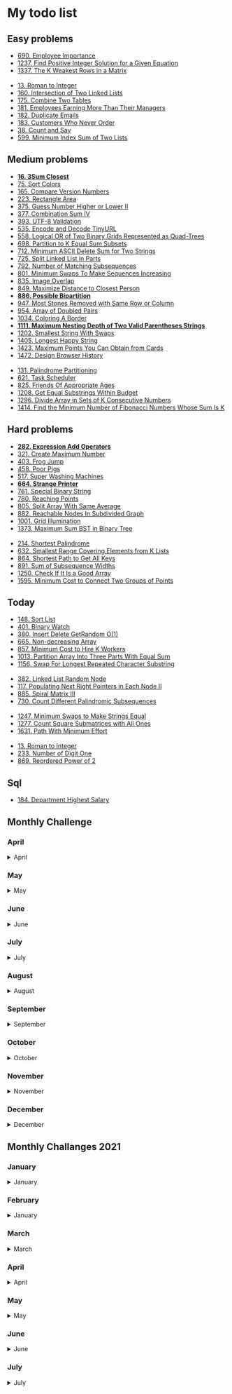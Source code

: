 # My todo list

## Easy problems

* [690. Employee Importance](https://leetcode.com/problems/employee-importance)
* [1237. Find Positive Integer Solution for a Given Equation](https://leetcode.com/problems/find-positive-integer-solution-for-a-given-equation)
* [1337. The K Weakest Rows in a Matrix](https://leetcode.com/problems/the-k-weakest-rows-in-a-matrix)  
&nbsp;    
* [13. Roman to Integer](https://leetcode.com/problems/roman-to-integer)
* [160. Intersection of Two Linked Lists](https://leetcode.com/problems/intersection-of-two-linked-lists)
* [175. Combine Two Tables](https://leetcode.com/problems/combine-two-tables)
* [181. Employees Earning More Than Their Managers](https://leetcode.com/problems/employees-earning-more-than-their-managers)
* [182. Duplicate Emails](https://leetcode.com/problems/duplicate-emails)
* [183. Customers Who Never Order](https://leetcode.com/problems/customers-who-never-order)
* [38. Count and Say](https://leetcode.com/problems/count-and-say)
* [599. Minimum Index Sum of Two Lists](https://leetcode.com/problems/minimum-index-sum-of-two-lists)

## Medium problems

* [**16. 3Sum Closest**](https://leetcode.com/problems/3sum-closest)
* [75. Sort Colors](https://leetcode.com/problems/sort-colors)
* [165. Compare Version Numbers](https://leetcode.com/problems/compare-version-numbers)
* [223. Rectangle Area](https://leetcode.com/problems/rectangle-area)
* [375. Guess Number Higher or Lower II](https://leetcode.com/problems/guess-number-higher-or-lower-ii)
* [377. Combination Sum IV](https://leetcode.com/problems/combination-sum-iv)
* [393. UTF-8 Validation](https://leetcode.com/problems/utf-8-validation)
* [535. Encode and Decode TinyURL](https://leetcode.com/problems/encode-and-decode-tinyurl)
* [558. Logical OR of Two Binary Grids Represented as Quad-Trees](https://leetcode.com/problems/logical-or-of-two-binary-grids-represented-as-quad-trees)
* [698. Partition to K Equal Sum Subsets](https://leetcode.com/problems/partition-to-k-equal-sum-subsets)
* [712. Minimum ASCII Delete Sum for Two Strings](https://leetcode.com/problems/minimum-ascii-delete-sum-for-two-strings)
* [725. Split Linked List in Parts](https://leetcode.com/problems/split-linked-list-in-parts)
* [792. Number of Matching Subsequences](https://leetcode.com/problems/number-of-matching-subsequences)
* [801. Minimum Swaps To Make Sequences Increasing](https://leetcode.com/problems/minimum-swaps-to-make-sequences-increasing)
* [835. Image Overlap](https://leetcode.com/problems/image-overlap)
* [849. Maximize Distance to Closest Person](https://leetcode.com/problems/maximize-distance-to-closest-person)
* [**886. Possible Bipartition**](https://leetcode.com/problems/possible-bipartition)
* [947. Most Stones Removed with Same Row or Column](https://leetcode.com/problems/most-stones-removed-with-same-row-or-column)
* [954. Array of Doubled Pairs](https://leetcode.com/problems/array-of-doubled-pairs)
* [1034. Coloring A Border](https://leetcode.com/problems/coloring-a-border)
* [**1111. Maximum Nesting Depth of Two Valid Parentheses Strings**](https://leetcode.com/problems/maximum-nesting-depth-of-two-valid-parentheses-strings)
* [1202. Smallest String With Swaps](https://leetcode.com/problems/smallest-string-with-swaps)
* [1405. Longest Happy String](https://leetcode.com/problems/longest-happy-string)
* [1423. Maximum Points You Can Obtain from Cards](https://leetcode.com/problems/maximum-points-you-can-obtain-from-cards)
* [1472. Design Browser History](https://leetcode.com/problems/design-browser-history)  
&nbsp;    
* [131. Palindrome Partitioning](https://leetcode.com/problems/palindrome-partitioning)
* [621. Task Scheduler](https://leetcode.com/problems/task-scheduler)
* [825. Friends Of Appropriate Ages](https://leetcode.com/problems/friends-of-appropriate-ages)
* [1208. Get Equal Substrings Within Budget](https://leetcode.com/problems/get-equal-substrings-within-budget)
* [1296. Divide Array in Sets of K Consecutive Numbers](https://leetcode.com/problems/divide-array-in-sets-of-k-consecutive-numbers)
* [1414. Find the Minimum Number of Fibonacci Numbers Whose Sum Is K](https://leetcode.com/problems/find-the-minimum-number-of-fibonacci-numbers-whose-sum-is-k)


## Hard problems

* [**282. Expression Add Operators**](https://leetcode.com/problems/expression-add-operators)
* [321. Create Maximum Number](https://leetcode.com/problems/create-maximum-number)
* [403. Frog Jump](https://leetcode.com/problems/frog-jump)
* [458. Poor Pigs](https://leetcode.com/problems/poor-pigs)
* [517. Super Washing Machines](https://leetcode.com/problems/super-washing-machines)
* [**664. Strange Printer**](https://leetcode.com/problems/strange-printer)
* [761. Special Binary String](https://leetcode.com/problems/special-binary-string)
* [780. Reaching Points](https://leetcode.com/problems/reaching-points)
* [805. Split Array With Same Average](https://leetcode.com/problems/split-array-with-same-average)
* [882. Reachable Nodes In Subdivided Graph](https://leetcode.com/problems/reachable-nodes-in-subdivided-graph)
* [1001. Grid Illumination](https://leetcode.com/problems/grid-illumination)
* [1373. Maximum Sum BST in Binary Tree](https://leetcode.com/problems/maximum-sum-bst-in-binary-tree)  
&nbsp;    
* [214. Shortest Palindrome](https://leetcode.com/problems/shortest-palindrome)
* [632. Smallest Range Covering Elements from K Lists](https://leetcode.com/problems/smallest-range-covering-elements-from-k-lists)
* [864. Shortest Path to Get All Keys](https://leetcode.com/problems/shortest-path-to-get-all-keys)
* [891. Sum of Subsequence Widths](https://leetcode.com/problems/sum-of-subsequence-widths)
* [1250. Check If It Is a Good Array](https://leetcode.com/problems/check-if-it-is-a-good-array)
* [1595. Minimum Cost to Connect Two Groups of Points](https://leetcode.com/problems/minimum-cost-to-connect-two-groups-of-points)



## Today

* [148. Sort List](https://leetcode.com/problems/sort-list)
* [401. Binary Watch](https://leetcode.com/problems/binary-watch)
* [380. Insert Delete GetRandom O(1)](https://leetcode.com/problems/insert-delete-getrandom-o1)
* [665. Non-decreasing Array](https://leetcode.com/problems/non-decreasing-array)
* [857. Minimum Cost to Hire K Workers](https://leetcode.com/problems/minimum-cost-to-hire-k-workers)
* [1013. Partition Array Into Three Parts With Equal Sum](https://leetcode.com/problems/partition-array-into-three-parts-with-equal-sum)
* [1156. Swap For Longest Repeated Character Substring](https://leetcode.com/problems/swap-for-longest-repeated-character-substring)  
&nbsp;    
* [382. Linked List Random Node](https://leetcode.com/problems/linked-list-random-node)
* [117. Populating Next Right Pointers in Each Node II](https://leetcode.com/problems/populating-next-right-pointers-in-each-node-ii)
* [885. Spiral Matrix III](https://leetcode.com/problems/spiral-matrix-iii)
* [730. Count Different Palindromic Subsequences](https://leetcode.com/problems/count-different-palindromic-subsequences)  
&nbsp;    
* [1247. Minimum Swaps to Make Strings Equal](https://leetcode.com/problems/minimum-swaps-to-make-strings-equal)
* [1277. Count Square Submatrices with All Ones](https://leetcode.com/problems/count-square-submatrices-with-all-ones)
* [1631. Path With Minimum Effort](https://leetcode.com/problems/path-with-minimum-effort)  
&nbsp;    
* [13. Roman to Integer](https://leetcode.com/problems/roman-to-integer)
* [233. Number of Digit One](https://leetcode.com/problems/number-of-digit-one)
* [869. Reordered Power of 2](https://leetcode.com/problems/reordered-power-of-2)

## Sql

* [184. Department Highest Salary](https://leetcode.com/problems/department-highest-salary)

## Monthly Challenge

### April

<details close><summary>April</summary>

* [ ] - [Single Number](https://leetcode.com/problems/single-number)
* [ ] - [Happy Number](https://leetcode.com/problems/happy-number)
* [ ] - [Maximum Subarray](https://leetcode.com/problems/maximum-subarray)
* [ ] - [Move Zeroes](https://leetcode.com/problems/move-zeroes)
* [ ] - [Best Time to Buy and Sell Stock II](https://leetcode.com/problems/best-time-to-buy-and-sell-stock-ii)
* [ ] - [Group Anagrams](https://leetcode.com/problems/group-anagrams)  
&nbsp;  
* [ ] - [Middle of the Linked List](https://leetcode.com/problems/middle-of-the-linked-list)
* [ ] - [Backspace String Compare](https://leetcode.com/problems/backspace-string-compare)
* [ ] - [Min Stack](https://leetcode.com/problems/min-stack)
* [ ] - [Diameter of Binary Tree](https://leetcode.com/problems/diameter-of-binary-tree)
* [ ] - [Last Stone Weight](https://leetcode.com/problems/last-stone-weight)
* [ ] - [Contiguous Array](https://leetcode.com/problems/contiguous-array)  
&nbsp;  
* [ ] - [Product of Array Except Self](https://leetcode.com/problems/product-of-array-except-self)
* [ ] - [Valid Parenthesis String](https://leetcode.com/problems/valid-parenthesis-string)
* [ ] - [Number of Islands](https://leetcode.com/problems/number-of-islands)
* [ ] - [Minimum Path Sum](https://leetcode.com/problems/minimum-path-sum)
* [ ] - [Search in Rotated Sorted Array](https://leetcode.com/problems/search-in-rotated-sorted-array)
* [ ] - [Construct Binary Search Tree from Preorder Traversal](https://leetcode.com/problems/construct-binary-search-tree-from-preorder-traversal)  
&nbsp;  
* [ ] - [Subarray Sum Equals K](https://leetcode.com/problems/subarray-sum-equals-k)
* [ ] - [Bitwise AND of Numbers Range](https://leetcode.com/problems/bitwise-and-of-numbers-range)
* [ ] - [LRU Cache](https://leetcode.com/problems/lru-cache)
* [ ] - [Jump Game](https://leetcode.com/problems/jump-game)
* [ ] - [Longest Common Subsequence](https://leetcode.com/problems/longest-common-subsequence)
* [ ] - [Maximal Square](https://leetcode.com/problems/maximal-square)  
&nbsp;  
* [ ] - [Binary Tree Maximum Path Sum](https://leetcode.com/problems/binary-tree-maximum-path-sum)

</details>

### May

<details close><summary>May</summary>

* [ ] - [First Bad Version](https://leetcode.com/problems/first-bad-version)
* [ ] - [Jewels and Stones](https://leetcode.com/problems/jewels-and-stones)
* [ ] - [Ransom Note](https://leetcode.com/problems/ransom-note)
* [ ] - [Number Complement](https://leetcode.com/problems/number-complement)
* [ ] - [First Unique Character in a String](https://leetcode.com/problems/first-unique-character-in-a-string)
* [ ] - [Majority Element](https://leetcode.com/problems/majority-element)
* [ ] - [Cousins in Binary Tree](https://leetcode.com/problems/cousins-in-binary-tree)  
&nbsp;  
* [ ] - [Check If It Is a Straight Line](https://leetcode.com/problems/check-if-it-is-a-straight-line)
* [ ] - [Valid Perfect Square](https://leetcode.com/problems/valid-perfect-square)
* [ ] - [Find the Town Judge](https://leetcode.com/problems/find-the-town-judge)
* [ ] - [Flood Fill](https://leetcode.com/problems/flood-fill)
* [ ] - [Single Element in a Sorted Array](https://leetcode.com/problems/single-element-in-a-sorted-array)
* [ ] - [Remove K Digits](https://leetcode.com/problems/remove-k-digits)
* [ ] - [Implement Trie (Prefix Tree)](https://leetcode.com/problems/implement-trie-prefix-tree)  
&nbsp;  
* [ ] - [Maximum Sum Circular Subarray](https://leetcode.com/problems/maximum-sum-circular-subarray)
* [ ] - [Odd Even Linked List](https://leetcode.com/problems/odd-even-linked-list)
* [ ] - [Find All Anagrams in a String](https://leetcode.com/problems/find-all-anagrams-in-a-string)
* [ ] - [Permutation in String](https://leetcode.com/problems/permutation-in-string)
* [ ] - [Online Stock Span](https://leetcode.com/problems/online-stock-span)
* [ ] - [Kth Smallest Element in a BST](https://leetcode.com/problems/kth-smallest-element-in-a-bst)
* [ ] - [Count Square Submatrices with All Ones](https://leetcode.com/problems/count-square-submatrices-with-all-ones)  
&nbsp;  
* [ ] - [Sort Characters By Frequency](https://leetcode.com/problems/sort-characters-by-frequency)
* [ ] - [Interval List Intersections](https://leetcode.com/problems/interval-list-intersections)
* [ ] - [Construct Binary Search Tree from Preorder Traversal](https://leetcode.com/problems/construct-binary-search-tree-from-preorder-traversal)
* [ ] - [Uncrossed Lines](https://leetcode.com/problems/uncrossed-lines)
* [ ] - [Contiguous Array](https://leetcode.com/problems/contiguous-array)
* [ ] - [Possible Bipartition](https://leetcode.com/problems/possible-bipartition)
* [ ] - [Counting Bits](https://leetcode.com/problems/counting-bits)  
&nbsp;  
* [x] - [Course Schedule](https://leetcode.com/problems/course-schedule)
* [ ] - [K Closest Points to Origin](https://leetcode.com/problems/k-closest-points-to-origin)
* [ ] - [Edit Distance](https://leetcode.com/problems/edit-distance)

</details>

### June

<details close><summary>June</summary>

* [ ] - [Invert Binary Tree](https://leetcode.com/problems/invert-binary-tree)
* [ ] - [Delete Node in a Linked List](https://leetcode.com/problems/delete-node-in-a-linked-list)
* [ ] - [Two City Scheduling](https://leetcode.com/problems/two-city-scheduling)
* [ ] - [Reverse String](https://leetcode.com/problems/reverse-string)
* [ ] - [Random Pick with Weight](https://leetcode.com/problems/random-pick-with-weight)
* [ ] - [Queue Reconstruction by Height](https://leetcode.com/problems/queue-reconstruction-by-height)
* [ ] - [Coin Change 2](https://leetcode.com/problems/coin-change-2)  
&nbsp;  
* [ ] - [Power of Two](https://leetcode.com/problems/power-of-two)
* [ ] - [Is Subsequence](https://leetcode.com/problems/is-subsequence)
* [ ] - [Search Insert Position](https://leetcode.com/problems/search-insert-position)
* [ ] - [Sort Colors](https://leetcode.com/problems/sort-colors)
* [ ] - [Insert Delete GetRandom O(1)](https://leetcode.com/problems/insert-delete-getrandom-o1)
* [ ] - [Largest Divisible Subset](https://leetcode.com/problems/largest-divisible-subset)
* [ ] - [Cheapest Flights Within K Stops](https://leetcode.com/problems/cheapest-flights-within-k-stops)  
&nbsp;  
* [ ] - [Search in a Binary Search Tree](https://leetcode.com/problems/search-in-a-binary-search-tree)
* [ ] - [Validate IP Address](https://leetcode.com/problems/validate-ip-address)
* [ ] - [Surrounded Regions](https://leetcode.com/problems/surrounded-regions)
* [ ] - [H-Index II](https://leetcode.com/problems/h-index-ii)
* [ ] - [Longest Duplicate Substring](https://leetcode.com/problems/longest-duplicate-substring)
* [ ] - [Permutation Sequence](https://leetcode.com/problems/permutation-sequence)
* [ ] - [Dungeon Game](https://leetcode.com/problems/dungeon-game)  
&nbsp;  
* [ ] - [Single Number II](https://leetcode.com/problems/single-number-ii)
* [ ] - [Count Complete Tree Nodes](https://leetcode.com/problems/count-complete-tree-nodes)
* [ ] - [Unique Binary Search Trees](https://leetcode.com/problems/unique-binary-search-trees)
* [ ] - [Find the Duplicate Number](https://leetcode.com/problems/find-the-duplicate-number)
* [ ] - [Sum Root to Leaf Numbers](https://leetcode.com/problems/sum-root-to-leaf-numbers)
* [ ] - [Perfect Squares](https://leetcode.com/problems/perfect-squares)
* [ ] - [Reconstruct Itinerary](https://leetcode.com/problems/reconstruct-itinerary)  
&nbsp;  
* [ ] - [Unique Paths](https://leetcode.com/problems/unique-paths)
* [ ] - [Word Search II](https://leetcode.com/problems/word-search-ii)

</details>

### July

<details close><summary>July</summary>

* [ ] - [Arranging Coins](https://leetcode.com/problems/arranging-coins)
* [ ] - [Binary Tree Level Order Traversal II](https://leetcode.com/problems/binary-tree-level-order-traversal-ii)
* [ ] - [Prison Cells After N Days](https://leetcode.com/problems/prison-cells-after-n-days)
* [ ] - [Ugly Number II](https://leetcode.com/problems/ugly-number-ii)
* [ ] - [Hamming Distance](https://leetcode.com/problems/hamming-distance)
* [ ] - [Plus One](https://leetcode.com/problems/plus-one)
* [ ] - [Island Perimeter](https://leetcode.com/problems/island-perimeter)  
&nbsp;  
* [ ] - [3Sum](https://leetcode.com/problems/3sum)
* [ ] - [Maximum Width of Binary Tree](https://leetcode.com/problems/maximum-width-of-binary-tree)
* [ ] - [Flatten a Multilevel Doubly Linked List](https://leetcode.com/problems/flatten-a-multilevel-doubly-linked-list)
* [ ] - [Subsets](https://leetcode.com/problems/subsets)
* [ ] - [Reverse Bits](https://leetcode.com/problems/reverse-bits)
* [ ] - [Same Tree](https://leetcode.com/problems/same-tree)
* [ ] - [Angle Between Hands of a Clock](https://leetcode.com/problems/angle-between-hands-of-a-clock)  
&nbsp;  
* [ ] - [Reverse Words in a String](https://leetcode.com/problems/reverse-words-in-a-string)
* [ ] - [Pow(x, n)](https://leetcode.com/problems/powx-n)
* [ ] - [Top K Frequent Elements](https://leetcode.com/problems/top-k-frequent-elements)
* [x] - [Course Schedule II](https://leetcode.com/problems/course-schedule-ii)
* [ ] - [Add Binary](https://leetcode.com/problems/add-binary)
* [ ] - [Remove Linked List Elements](https://leetcode.com/problems/remove-linked-list-elements)
* [ ] - [Word Search](https://leetcode.com/problems/word-search)  
&nbsp;  
* [ ] - [Binary Tree Zigzag Level Order Traversal](https://leetcode.com/problems/binary-tree-zigzag-level-order-traversal)
* [ ] - [Single Number III](https://leetcode.com/problems/single-number-iii)
* [ ] - [All Paths From Source to Target](https://leetcode.com/problems/all-paths-from-source-to-target)
* [ ] - [Find Minimum in Rotated Sorted Array II](https://leetcode.com/problems/find-minimum-in-rotated-sorted-array-ii)
* [ ] - [Add Digits](https://leetcode.com/problems/add-digits)
* [ ] - [Construct Binary Tree from Inorder and Postorder Traversal](https://leetcode.com/problems/construct-binary-tree-from-inorder-and-postorder-traversal)
* [ ] - [Task Scheduler](https://leetcode.com/problems/task-scheduler)  
&nbsp;  
* [ ] - [Best Time to Buy and Sell Stock with Cooldown](https://leetcode.com/problems/best-time-to-buy-and-sell-stock-with-cooldown)
* [ ] - [Word Break II](https://leetcode.com/problems/word-break-ii)
* [ ] - [Climbing Stairs](https://leetcode.com/problems/climbing-stairs)  

</details>

### August

<details close><summary>August</summary>

* [ ] - [Detect Capital](https://leetcode.com/problems/detect-capital)
* [ ] - [Design HashSet](https://leetcode.com/problems/design-hashset)
* [ ] - [Valid Palindrome](https://leetcode.com/problems/valid-palindrome)
* [ ] - [Power of Four](https://leetcode.com/problems/power-of-four)
* [ ] - [Design Add and Search Words Data Structure](https://leetcode.com/problems/design-add-and-search-words-data-structure)
* [ ] - [Find All Duplicates in an Array](https://leetcode.com/problems/find-all-duplicates-in-an-array)
* [ ] - [Vertical Order Traversal of a Binary Tree](https://leetcode.com/problems/vertical-order-traversal-of-a-binary-tree)  
&nbsp;  
* [ ] - [Path Sum III](https://leetcode.com/problems/path-sum-iii)
* [ ] - [Rotting Oranges](https://leetcode.com/problems/rotting-oranges)
* [ ] - [Excel Sheet Column Number](https://leetcode.com/problems/excel-sheet-column-number)
* [ ] - [H-Index](https://leetcode.com/problems/h-index)
* [ ] - [Pascal's Triangle II](https://leetcode.com/problems/pascals-triangle-ii)
* [ ] - [Iterator for Combination](https://leetcode.com/problems/iterator-for-combination)
* [ ] - [Longest Palindrome](https://leetcode.com/problems/longest-palindrome)  
&nbsp;  
* [ ] - [Non-overlapping Intervals](https://leetcode.com/problems/non-overlapping-intervals)
* [ ] - [Best Time to Buy and Sell Stock III](https://leetcode.com/problems/best-time-to-buy-and-sell-stock-iii)
* [ ] - [Distribute Candies to People](https://leetcode.com/problems/distribute-candies-to-people)
* [ ] - [Numbers With Same Consecutive Differences](https://leetcode.com/problems/numbers-with-same-consecutive-differences)
* [ ] - [Goat Latin](https://leetcode.com/problems/goat-latin)
* [ ] - [Reorder List](https://leetcode.com/problems/reorder-list)
* [ ] - [Sort Array By Parity](https://leetcode.com/problems/sort-array-by-parity)  
&nbsp;  
* [ ] - [Random Point in Non-overlapping Rectangles](https://leetcode.com/problems/random-point-in-non-overlapping-rectangles)
* [ ] - [Stream of Characters](https://leetcode.com/problems/stream-of-characters)
* [ ] - [Sum of Left Leaves](https://leetcode.com/problems/sum-of-left-leaves)
* [ ] - [Minimum Cost For Tickets](https://leetcode.com/problems/minimum-cost-for-tickets)
* [ ] - [Fizz Buzz](https://leetcode.com/problems/fizz-buzz)
* [ ] - [Find Right Interval](https://leetcode.com/problems/find-right-interval)
* [ ] - [Implement Rand10() Using Rand7()](https://leetcode.com/problems/implement-rand10-using-rand7)  
&nbsp;  
* [ ] - [Pancake Sorting](https://leetcode.com/problems/pancake-sorting)
* [ ] - [Largest Component Size by Common Factor](https://leetcode.com/problems/largest-component-size-by-common-factor)
* [ ] - [Delete Node in a BST](https://leetcode.com/problems/delete-node-in-a-bst)  

</details> 

### September 

<details close><summary>September</summary>

* [ ] - [949. Largest Time for Given Digits](https://leetcode.com/problems/largest-time-for-given-digits)
* [ ] - [220. Contains Duplicate III](https://leetcode.com/problems/contains-duplicate-iii)
* [ ] - [459. Repeated Substring Pattern](https://leetcode.com/problems/repeated-substring-pattern)
* [ ] - [763. Partition Labels](https://leetcode.com/problems/partition-labels)
* [ ] - [1305. All Elements in Two Binary Search Trees](https://leetcode.com/problems/all-elements-in-two-binary-search-trees)
* [ ] - [835. Image Overlap](https://leetcode.com/problems/image-overlap)
* [ ] - [290. Word Pattern](https://leetcode.com/problems/word-pattern)  
&nbsp;  
* [ ] - [1022. Sum of Root To Leaf Binary Numbers](https://leetcode.com/problems/sum-of-root-to-leaf-binary-numbers)
* [ ] - [165. Compare Version Numbers](https://leetcode.com/problems/compare-version-numbers)
* [ ] - [299. Bulls and Cows](https://leetcode.com/problems/bulls-and-cows)
* [ ] - [152. Maximum Product Subarray](https://leetcode.com/problems/maximum-product-subarray)
* [ ] - [216. Combination Sum III](https://leetcode.com/problems/combination-sum-iii)
* [ ] - [57. Insert Interval](https://leetcode.com/problems/insert-interval)
* [ ] - [198. House Robber](https://leetcode.com/problems/house-robber)  
&nbsp;  
* [ ] - [58. Length of Last Word](https://leetcode.com/problems/length-of-last-word)
* [ ] - [421. Maximum XOR of Two Numbers in an Array](https://leetcode.com/problems/maximum-xor-of-two-numbers-in-an-array)
* [ ] - [1041. Robot Bounded In Circle](https://leetcode.com/problems/robot-bounded-in-circle)
* [ ] - [121. Best Time to Buy and Sell Stock](https://leetcode.com/problems/best-time-to-buy-and-sell-stock)
* [ ] - [1291. Sequential Digits](https://leetcode.com/problems/sequential-digits)
* [ ] - [980. Unique Paths III](https://leetcode.com/problems/unique-paths-iii)
* [ ] - [1094. Car Pooling](https://leetcode.com/problems/car-pooling)  
&nbsp;  
* [ ] - [229. Majority Element II](https://leetcode.com/problems/majority-element-ii)
* [ ] - [134. Gas Station](https://leetcode.com/problems/gas-station)
* [ ] - [389. Find the Difference](https://leetcode.com/problems/find-the-difference)
* [ ] - [179. Largest Number](https://leetcode.com/problems/largest-number)
* [ ] - [495. Teemo Attacking](https://leetcode.com/problems/teemo-attacking)
* [ ] - [399. Evaluate Division](https://leetcode.com/problems/evaluate-division)
* [ ] - [713. Subarray Product Less Than K](https://leetcode.com/problems/subarray-product-less-than-k)  
&nbsp;  
* [ ] - [139. Word Break](https://leetcode.com/problems/word-break)
* [ ] - [41. First Missing Positive](https://leetcode.com/problems/first-missing-positive)  

</details>

### October

<details close><summary>October</summary>

* [ ] - [Number of Recent Calls](https://leetcode.com/problems/number-of-recent-calls)
* [ ] - [Combination Sum](https://leetcode.com/problems/combination-sum)
* [ ] - [K-diff Pairs in an Array](https://leetcode.com/problems/k-diff-pairs-in-an-array)
* [ ] - [Remove Covered Intervals](https://leetcode.com/problems/remove-covered-intervals)
* [ ] - [Complement of Base 10 Integer](https://leetcode.com/problems/complement-of-base-10-integer)
* [ ] - [Insert into a Binary Search Tree](https://leetcode.com/problems/insert-into-a-binary-search-tree)
* [ ] - [Rotate List](https://leetcode.com/problems/rotate-list)  
&nbsp;   
* [ ] - [Binary Search](https://leetcode.com/problems/binary-search)
* [ ] - [Serialize and Deserialize Binary Tree](https://leetcode.com/problems/serialize-and-deserialize-binary-tree)
* [ ] - [Minimum Number of Arrows to Burst Balloons](https://leetcode.com/problems/minimum-number-of-arrows-to-burst-balloons)
* [ ] - [Remove Duplicate Letters](https://leetcode.com/problems/remove-duplicate-letters)
* [ ] - [Buddy Strings](https://leetcode.com/problems/buddy-strings)
* [ ] - [Sort List](https://leetcode.com/problems/sort-list)
* [ ] - [House Robber II](https://leetcode.com/problems/house-robber-ii)  
&nbsp;    
* [ ] - [Rotate Array](https://leetcode.com/problems/rotate-array)
* [ ] - [Search a 2D Matrix](https://leetcode.com/problems/search-a-2d-matrix)
* [ ] - [Repeated DNA Sequences](https://leetcode.com/problems/repeated-dna-sequences)
* [ ] - [Best Time to Buy and Sell Stock IV](https://leetcode.com/problems/best-time-to-buy-and-sell-stock-iv)
* [ ] - [Minimum Domino Rotations For Equal Row](https://leetcode.com/problems/minimum-domino-rotations-for-equal-row)
* [ ] - [Clone Graph](https://leetcode.com/problems/clone-graph)
* [ ] - [Asteroid Collision](https://leetcode.com/problems/asteroid-collision)  
&nbsp;    
* [ ] - [Minimum Depth of Binary Tree](https://leetcode.com/problems/minimum-depth-of-binary-tree)
* [ ] - [Pattern](https://leetcode.com/problems/132-pattern)
* [ ] - [Bag of Tokens](https://leetcode.com/problems/bag-of-tokens)
* [ ] - [Stone Game IV](https://leetcode.com/problems/stone-game-iv)
* [ ] - [Champagne Tower](https://leetcode.com/problems/champagne-tower)
* [ ] - [Linked List Cycle II](https://leetcode.com/problems/linked-list-cycle-ii)
* [ ] - [Summary Ranges](https://leetcode.com/problems/summary-ranges)  
&nbsp;    
* [ ] - [Maximize Distance to Closest Person](https://leetcode.com/problems/maximize-distance-to-closest-person)
* [ ] - [Number of Longest Increasing Subsequence](https://leetcode.com/problems/number-of-longest-increasing-subsequence)
* [ ] - [Recover Binary Search Tree](https://leetcode.com/problems/recover-binary-search-tree)  

</details>

### November

<details close><summary>November</summary>

* [ ] - [Convert Binary Number in a Linked List to Integer](https://leetcode.com/problems/convert-binary-number-in-a-linked-list-to-integer)
* [ ] - [Insertion Sort List](https://leetcode.com/problems/insertion-sort-list)
* [ ] - [Consecutive Characters](https://leetcode.com/problems/consecutive-characters)
* [ ] - [Minimum Height Trees](https://leetcode.com/problems/minimum-height-trees)
* [ ] - [Minimum Cost to Move Chips to The Same Position](https://leetcode.com/problems/minimum-cost-to-move-chips-to-the-same-position)
* [ ] - [Find the Smallest Divisor Given a Threshold](https://leetcode.com/problems/find-the-smallest-divisor-given-a-threshold)
* [ ] - [Add Two Numbers II](https://leetcode.com/problems/add-two-numbers-ii)  
&nbsp;    
* [ ] - [Binary Tree Tilt](https://leetcode.com/problems/binary-tree-tilt)
* [ ] - [Maximum Difference Between Node and Ancestor](https://leetcode.com/problems/maximum-difference-between-node-and-ancestor)
* [ ] - [Flipping an Image](https://leetcode.com/problems/flipping-an-image)
* [ ] - [Valid Square](https://leetcode.com/problems/valid-square)
* [ ] - [Permutations II](https://leetcode.com/problems/permutations-ii)
* [ ] - [Populating Next Right Pointers in Each Node](https://leetcode.com/problems/populating-next-right-pointers-in-each-node)
* [ ] - [Poor Pigs](https://leetcode.com/problems/poor-pigs)  
&nbsp;    
* [ ] - [Range Sum of BST](https://leetcode.com/problems/range-sum-of-bst)
* [ ] - [Longest Mountain in Array](https://leetcode.com/problems/longest-mountain-in-array)
* [ ] - [Mirror Reflection](https://leetcode.com/problems/mirror-reflection)
* [ ] - [Merge Intervals](https://leetcode.com/problems/merge-intervals)
* [ ] - [Decode String](https://leetcode.com/problems/decode-string)
* [ ] - [Search in Rotated Sorted Array II](https://leetcode.com/problems/search-in-rotated-sorted-array-ii)
* [ ] - [Numbers At Most N Given Digit Set](https://leetcode.com/problems/numbers-at-most-n-given-digit-set)  
&nbsp;    
* [ ] - [Unique Morse Code Words](https://leetcode.com/problems/unique-morse-code-words)
* [ ] - [House Robber III](https://leetcode.com/problems/house-robber-iii)
* [ ] - [Basic Calculator II](https://leetcode.com/problems/basic-calculator-ii)
* [ ] - [Smallest Integer Divisible by K](https://leetcode.com/problems/smallest-integer-divisible-by-k)
* [ ] - [Longest Substring with At Least K Repeating Characters](https://leetcode.com/problems/longest-substring-with-at-least-k-repeating-characters)
* [ ] - [Partition Equal Subset Sum](https://leetcode.com/problems/partition-equal-subset-sum)
* [ ] - [Sliding Window Maximum](https://leetcode.com/problems/sliding-window-maximum)  
&nbsp;    
* [ ] - [Jump Game III](https://leetcode.com/problems/jump-game-iii)
* [ ] - [The Skyline Problem](https://leetcode.com/problems/the-skyline-problem)  

</details>


### December

<details close><summary>December</summary>

* [x] - [Maximum Depth of Binary Tree](https://leetcode.com/problems/maximum-depth-of-binary-tree)
* [x] - [Linked List Random Node](https://leetcode.com/problems/linked-list-random-node)
* [x] - [Increasing Order Search Tree](https://leetcode.com/problems/increasing-order-search-tree)
* [x] - [The kth Factor of n](https://leetcode.com/problems/the-kth-factor-of-n)
* [x] - [Can Place Flowers](https://leetcode.com/problems/can-place-flowers)
* [ ] - [Populating Next Right Pointers in Each Node II](https://leetcode.com/problems/populating-next-right-pointers-in-each-node-ii)
* [x] - [Spiral Matrix II](https://leetcode.com/problems/spiral-matrix-ii)  
&nbsp;  
* [ ] - [Pairs of Songs With Total Durations Divisible by 60](https://leetcode.com/problems/pairs-of-songs-with-total-durations-divisible-by-60)
* [ ] - [Binary Search Tree Iterator](https://leetcode.com/problems/binary-search-tree-iterator)
* [ ] - [Valid Mountain Array](https://leetcode.com/problems/valid-mountain-array)
* [ ] - [Remove Duplicates from Sorted Array II](https://leetcode.com/problems/remove-duplicates-from-sorted-array-ii)
* [ ] - [Smallest Subtree with all the Deepest Nodes](https://leetcode.com/problems/smallest-subtree-with-all-the-deepest-nodes)
* [ ] - [Burst Balloons](https://leetcode.com/problems/burst-balloons)
* [ ] - [Palindrome Partitioning](https://leetcode.com/problems/palindrome-partitioning)  
&nbsp;  
* [ ] - [Squares of a Sorted Array](https://leetcode.com/problems/squares-of-a-sorted-array)
* [ ] - [Validate Binary Search Tree](https://leetcode.com/problems/validate-binary-search-tree)
* [ ] - [4Sum II](https://leetcode.com/problems/4sum-ii)
* [ ] - [Increasing Triplet Subsequence](https://leetcode.com/problems/increasing-triplet-subsequence)
* [ ] - [Cherry Pickup II](https://leetcode.com/problems/cherry-pickup-ii)
* [ ] - [Decoded String at Index](https://leetcode.com/problems/decoded-string-at-index)
* [ ] - [Smallest Range II](https://leetcode.com/problems/smallest-range-ii)  
&nbsp;    
* [x] - [Balanced Binary Tree](https://leetcode.com/problems/balanced-binary-tree)
* [ ] - [Next Greater Element III](https://leetcode.com/problems/next-greater-element-iii)
* [ ] - [Swap Nodes in Pairs](https://leetcode.com/problems/swap-nodes-in-pairs)
* [ ] - [Diagonal Traverse](https://leetcode.com/problems/diagonal-traverse)
* [ ] - [Decode Ways](https://leetcode.com/problems/decode-ways)
* [ ] - [Jump Game IV](https://leetcode.com/problems/jump-game-iv)
* [ ] - [Reach a Number](https://leetcode.com/problems/reach-a-number)  
&nbsp;  
* [ ] - [Pseudo-Palindromic Paths in a Binary Tree](https://leetcode.com/problems/pseudo-palindromic-paths-in-a-binary-tree)
* [ ] - [Game of Life](https://leetcode.com/problems/game-of-life)
* [x] - [Largest Rectangle in Histogram](https://leetcode.com/problems/largest-rectangle-in-histogram)  

</details>

## Monthly Challanges 2021

### January

<details close><summary>January</summary>

* [x] - [Check Array Formation Through Concatenation](https://leetcode.com/problems/check-array-formation-through-concatenation)
* [x] - [Find a Corresponding Node of a Binary Tree in a Clone of That Tree](https://leetcode.com/problems/find-a-corresponding-node-of-a-binary-tree-in-a-clone-of-that-tree)
* [x] - [Beautiful Arrangement](https://leetcode.com/problems/beautiful-arrangement)
* [x] - [Merge Two Sorted Lists](https://leetcode.com/problems/merge-two-sorted-lists)
* [x] - [Remove Duplicates from Sorted List II](https://leetcode.com/problems/remove-duplicates-from-sorted-list-ii)
* [x] - [Kth Missing Positive Number](https://leetcode.com/problems/kth-missing-positive-number)
* [x] - [Longest Substring Without Repeating Characters](https://leetcode.com/problems/longest-substring-without-repeating-characters)  
&nbsp;    
* [x] - [Check If Two String Arrays are Equivalent](https://leetcode.com/problems/check-if-two-string-arrays-are-equivalent)
* [x] - [Word Ladder](https://leetcode.com/problems/word-ladder)
* [x] - [Create Sorted Array through Instructions](https://leetcode.com/problems/create-sorted-array-through-instructions)
* [x] - [Merge Sorted Array](https://leetcode.com/problems/merge-sorted-array)
* [x] - [Add Two Numbers](https://leetcode.com/problems/add-two-numbers)
* [x] - [Boats to Save People](https://leetcode.com/problems/boats-to-save-people)
* [x] - [Minimum Operations to Reduce X to Zero](https://leetcode.com/problems/minimum-operations-to-reduce-x-to-zero)  
&nbsp;    
* [x] - [Get Maximum in Generated Array](https://leetcode.com/problems/get-maximum-in-generated-array)
* [x] - [Kth Largest Element in an Array](https://leetcode.com/problems/kth-largest-element-in-an-array)
* [x] - [Count Sorted Vowel Strings](https://leetcode.com/problems/count-sorted-vowel-strings)
* [x] - [Max Number of K-Sum Pairs](https://leetcode.com/problems/max-number-of-k-sum-pairs)
* [x] - [Longest Palindromic Substring](https://leetcode.com/problems/longest-palindromic-substring)
* [x] - [Valid Parentheses](https://leetcode.com/problems/valid-parentheses)
* [x] - [Find the Most Competitive Subsequence](https://leetcode.com/problems/find-the-most-competitive-subsequence)  
&nbsp;    
* [x] - [Determine if Two Strings Are Close](https://leetcode.com/problems/determine-if-two-strings-are-close)
* [x] - [Sort the Matrix Diagonally](https://leetcode.com/problems/sort-the-matrix-diagonally)  
* [x] - [Merge k Sorted Lists](https://leetcode.com/problems/merge-k-sorted-lists)
* [x] - [Check If All 1's Are at Least Length K Places Away](https://leetcode.com/problems/check-if-all-1s-are-at-least-length-k-places-away)
* [x] - [Path With Minimum Effort](https://leetcode.com/problems/path-with-minimum-effort)
* [x] - [Concatenation of Consecutive Binary Numbers](https://leetcode.com/problems/concatenation-of-consecutive-binary-numbers)
* [x] - [Smallest String With A Given Numeric Value](https://leetcode.com/problems/smallest-string-with-a-given-numeric-value)  
&nbsp;    
* [x] - [Vertical Order Traversal of a Binary Tree](https://leetcode.com/problems/vertical-order-traversal-of-a-binary-tree)
* [x] - [Minimize Deviation in Array](https://leetcode.com/problems/minimize-deviation-in-array)
* [x] - [Next Permutation](https://leetcode.com/problems/next-permutation)

</details>

### February

<details close><summary>January</summary>

* [x] - [Number of 1 Bits](https://leetcode.com/problems/number-of-1-bits)
* [x] - [Trim a Binary Search Tree](https://leetcode.com/problems/trim-a-binary-search-tree)
* [x] - [Linked List Cycle](https://leetcode.com/problems/linked-list-cycle)
* [x] - [Longest Harmonious Subsequence](https://leetcode.com/problems/longest-harmonious-subsequence)
* [x] - [Simplify Path](https://leetcode.com/problems/simplify-path)
* [x] - [Binary Tree Right Side View](https://leetcode.com/problems/binary-tree-right-side-view)
* [x] - [Shortest Distance to a Character](https://leetcode.com/problems/shortest-distance-to-a-character)  
&nbsp;    
* [x] - [Peeking Iterator](https://leetcode.com/problems/peeking-iterator)
* [x] - [Convert BST to Greater Tree](https://leetcode.com/problems/convert-bst-to-greater-tree)
* [x] - [Copy List with Random Pointer](https://leetcode.com/problems/copy-list-with-random-pointer)
* [x] - [Valid Anagram](https://leetcode.com/problems/valid-anagram)
* [x] - [Number of Steps to Reduce a Number to Zero](https://leetcode.com/problems/number-of-steps-to-reduce-a-number-to-zero)
* [x] - [Shortest Path in Binary Matrix](https://leetcode.com/problems/shortest-path-in-binary-matrix)
* [x] - [Is Graph Bipartite?](https://leetcode.com/problems/is-graph-bipartite)  
&nbsp;    
* [x] - [The K Weakest Rows in a Matrix](https://leetcode.com/problems/the-k-weakest-rows-in-a-matrix)
* [ ] - [Letter Case Permutation](https://leetcode.com/problems/letter-case-permutation)
* [ ] - [Container With Most Water](https://leetcode.com/problems/container-with-most-water)
* [x] - [Arithmetic Slices](https://leetcode.com/problems/arithmetic-slices)
* [x] - [Minimum Remove to Make Valid Parentheses](https://leetcode.com/problems/minimum-remove-to-make-valid-parentheses)
* [x] - [Roman to Integer](https://leetcode.com/problems/roman-to-integer)
* [x] - [Broken Calculator](https://leetcode.com/problems/broken-calculator)  
&nbsp;    
* [x] - [Longest Word in Dictionary through Deleting](https://leetcode.com/problems/longest-word-in-dictionary-through-deleting)
* [ ] - [Search a 2D Matrix II](https://leetcode.com/problems/search-a-2d-matrix-ii)
* [ ] - [Score of Parentheses](https://leetcode.com/problems/score-of-parenthesesF)
* [ ] - [Shortest Unsorted Continuous Subarray](https://leetcode.com/problems/shortest-unsorted-continuous-subarray)
* [x] - [Validate Stack Sequences](https://leetcode.com/problems/validate-stack-sequences)
* [ ] - [Divide Two Integers](https://leetcode.com/problems/divide-two-integers)
* [ ] - [Maximum Frequency Stack](https://leetcode.com/problems/maximum-frequency-stack)

</details>

### March

<details close><summary>March</summary>

* [x] - [Distribute Candies](https://leetcode.com/problems/distribute-candies)
* [x] - [Set Mismatch](https://leetcode.com/problems/set-mismatch)
* [x] - [Missing Number](https://leetcode.com/problems/missing-number)
* [x] - [Intersection of Two Linked Lists](https://leetcode.com/problems/intersection-of-two-linked-lists)
* [ ] - [Average of Levels in Binary Tree](https://leetcode.com/problems/average-of-levels-in-binary-tree)
* [ ] - [Short Encoding of Words](https://leetcode.com/problems/short-encoding-of-words)
* [ ] - [Design HashMap](https://leetcode.com/problems/design-hashmap)  
&nbsp;    
* [ ] - [Remove Palindromic Subsequences](https://leetcode.com/problems/remove-palindromic-subsequences)
* [ ] - [Add One Row to Tree](https://leetcode.com/problems/add-one-row-to-tree)
* [ ] - [Integer to Roman](https://leetcode.com/problems/integer-to-roman)
* [ ] - [Coin Change](https://leetcode.com/problems/coin-change)
* [ ] - [Check If a String Contains All Binary Codes of Size K](https://leetcode.com/problems/check-if-a-string-contains-all-binary-codes-of-size-k)
* [ ] - [Binary Trees With Factors](https://leetcode.com/problems/binary-trees-with-factors)
* [ ] - [Swapping Nodes in a Linked List](https://leetcode.com/problems/swapping-nodes-in-a-linked-list)  
&nbsp;    
* [ ] - [Encode and Decode TinyURL](https://leetcode.com/problems/encode-and-decode-tinyurl)  
* [ ] - [Best Time to Buy and Sell Stock with Transaction Fee](https://leetcode.com/problems/best-time-to-buy-and-sell-stock-with-transaction-fee)
* [ ] - [Generate Random Point in a Circle](https://leetcode.com/problems/generate-random-point-in-a-circle)
* [ ] - [Wiggle Subsequence](https://leetcode.com/problems/wiggle-subsequence)
* [ ] - [Keys and Rooms](https://leetcode.com/problems/keys-and-rooms)
* [ ] - [Design Underground System](https://leetcode.com/problems/design-underground-system)
* [ ] - [Reordered Power of 2](https://leetcode.com/problems/reordered-power-of-20)  
&nbsp;    
* [ ] - [Vowel Spellchecker](https://leetcode.com/problems/vowel-spellchecker)  
* [ ] - [3Sum With Multiplicity](https://leetcode.com/problems/3sum-with-multiplicity)  
* [ ] - [Advantage Shuffle](https://leetcode.com/problems/advantage-shuffle)  
* [ ] - [Pacific Atlantic Water Flow](https://leetcode.com/problems/pacific-atlantic-water-flow)  
* [ ] - [Word Subsets](https://leetcode.com/problems/word-subsets)  
* [ ] - [Palindromic Substrings](https://leetcode.com/problems/palindromic-substrings)  
* [ ] - [Reconstruct Original Digits from English](https://leetcode.com/problems/reconstruct-original-digits-from-english)  
&nbsp;    
* [ ] - [Flip Binary Tree To Match Preorder Traversal](https://leetcode.com/problems/flip-binary-tjree-to-match-preorder-traversal)
* [ ] - [Russian Doll Envelopes](https://leetcode.com/problems/russian-doll-envelopes)
* [ ] - [Russian Doll Envelopes](https://leetcode.com/problems/russian-doll-envelopes)


</details>

### April

<details close><summary>April</summary>

* [x] - [Palindrome Linked List](https://leetcode.com/problems/palindrome-linked-list)
* [ ] - [Ones and Zeroes](https://leetcode.com/problems/ones-and-zeroes)
* [ ] - [Longest Valid Parentheses](https://leetcode.com/problems/longest-valid-parentheses)
* [ ] - [Design Circular Queue](https://leetcode.com/problems/design-circular-queue)
* [ ] - [Global and Local Inversions](https://leetcode.com/problems/global-and-local-inversions)
* [ ] - [Minimum Operations to Make Array Equal](https://leetcode.com/problems/minimum-operations-to-make-array-equal)
* [ ] - [Determine if String Halves Are Alike](https://leetcode.com/problems/determine-if-string-halves-are-alike)  
&nbsp;    
* [ ] - [Letter Combinations of a Phone Number](https://leetcode.com/problems/letter-combinations-of-a-phone-number)
* [ ] - [Verifying an Alien Dictionary](https://leetcode.com/problems/verifying-an-alien-dictionary)
* [ ] - [Longest Increasing Path in a Matrix](https://leetcode.com/problems/longest-increasing-path-in-a-matrix)
* [ ] - [Deepest Leaves Sum](https://leetcode.com/problems/deepest-leaves-sum)
* [ ] - [Beautiful Arrangement II](https://leetcode.com/problems/beautiful-arrangement-ii)
* [ ] - [Flatten Nested List Iterator](https://leetcode.com/problems/flatten-nested-list-iterator)
* [ ] - [Partition List](https://leetcode.com/problems/partition-list)  
&nbsp;    
* [ ] - [Fibonacci Number](https://leetcode.com/problems/fibonacci-number)
* [ ] - [Remove All Adjacent Duplicates in String II](https://leetcode.com/problems/remove-all-adjacent-duplicates-in-string-ii)
* [ ] - [Number of Submatrices That Sum to Target](https://leetcode.com/problems/number-of-submatrices-that-sum-to-target)
* [ ] - [Remove Nth Node From End of List](https://leetcode.com/problems/remove-nth-node-from-end-of-list)
* [ ] - [Combination Sum IV](https://leetcode.com/problems/combination-sum-iv)
* [ ] - [N-ary Tree Preorder Traversal](https://leetcode.com/problems/n-ary-tree-preorder-traversal)
* [ ] - [Triangle](https://leetcode.com/problems/triangle)  
&nbsp;    
* [ ] - [Brick Wall](https://leetcode.com/problems/brick-wall)
* [ ] - [Count Binary Substrings](https://leetcode.com/problems/count-binary-substrings)
* [ ] - [Critical Connections in a Network](https://leetcode.com/problems/critical-connections-in-a-network)
* [ ] - [Rotate Image](https://leetcode.com/problems/rotate-image)
* [ ] - [Furthest Building You Can Reach](https://leetcode.com/problems/furthest-building-you-can-reach)
* [ ] - [Power of Three](https://leetcode.com/problems/power-of-three)  
* [ ] - [Unique Paths II](https://leetcode.com/problems/unique-paths-ii)  
&nbsp;    
* [ ] - [Find First and Last Position of Element in Sorted Array](https://leetcode.com/problems/find-first-and-last-position-of-element-in-sorted-array)
* [ ] - [Powerful Integers](https://leetcode.com/problems/powerful-integers)  

</details>

### May

<details close><summary>May</summary>

* [ ] - [Prefix and Suffix Search](https://leetcode.com/problems/prefix-and-suffix-search)
* [ ] - [Course Schedule III](https://leetcode.com/problems/course-schedule-iii)
* [x] - [Running Sum of 1d Array](https://leetcode.com/problems/running-sum-of-1d-array)
* [ ] - [Non-decreasing Array](https://leetcode.com/problems/non-decreasing-array)
* [ ] - [Jump Game II](https://leetcode.com/problems/jump-game-ii)
* [ ] - [Convert Sorted List to Binary Search Tree](https://leetcode.com/problems/convert-sorted-list-to-binary-search-tree)
* [ ] - [Delete Operation for Two Strings](https://leetcode.com/problems/delete-operation-for-two-strings)  
&nbsp;    
* [ ] - [Super Palindromes](https://leetcode.com/problems/super-palindromes)
* [ ] - [Construct Target Array With Multiple Sums](https://leetcode.com/problems/construct-target-array-with-multiple-sums)  
* [ ] - [Count Primes](https://leetcode.com/problems/count-primes)  
* [ ] - [Maximum Points You Can Obtain from Cards](https://leetcode.com/problems/maximum-points-you-can-obtain-from-cards)  
* [ ] - [Range Sum Query 2D - Immutable](https://leetcode.com/problems/range-sum-query-2d-immutable)  
* [ ] - [Ambiguous Coordinates](https://leetcode.com/problems/ambiguous-coordinates)  
* [ ] - [Flatten Binary Tree to Linked List](https://leetcode.com/problems/flatten-binary-tree-to-linked-list)  
&nbsp;    
* [ ] - [Valid Number](https://leetcode.com/problems/valid-number)  
* [ ] - [Binary Tree Cameras](https://leetcode.com/problems/binary-tree-cameras)  
* [ ] - [Longest String Chain](https://leetcode.com/problems/longest-string-chain)  
* [ ] - [Find Duplicate File in System](https://leetcode.com/problems/find-duplicate-file-in-system)  
* [ ] - [Minimum Moves to Equal Array Elements II](https://leetcode.com/problems/minimum-moves-to-equal-array-elements-ii)  
* [ ] - [Binary Tree Level Order Traversal](https://leetcode.com/problems/binary-tree-level-order-traversal)  
* [ ] - [Find and Replace Pattern](https://leetcode.com/problems/find-and-replace-pattern)  
&nbsp;    
* [ ] - [N-Queens](Maximum Erasure Value)  
* [ ] - [Find the Shortest Superstring](https://leetcode.com/problems/find-the-shortest-superstring)  
* [ ] - [To Lower Case](https://leetcode.com/problems/to-lower-case)  
* [ ] - [Evaluate Reverse Polish Notation](https://leetcode.com/problems/evaluate-reverse-polish-notation)  
* [ ] - [Partitioning Into Minimum Number Of Deci-Binary Numbers](https://leetcode.com/problems/partitioning-into-minimum-number-of-deci-binary-numbers)  
* [ ] - [Maximum Product of Word Lengths](https://leetcode.com/problems/maximum-product-of-word-lengths)  
* [ ] - [Maximum Erasure Value](https://leetcode.com/problems/maximum-erasure-value)  
&nbsp;    
* [x] - [N-Queens II](https://leetcode.com/problems/n-queens-ii)  
* [ ] - [Maximum Gap](https://leetcode.com/problems/maximum-gap)  
* [ ] - [Search Suggestions System](https://leetcode.com/problems/search-suggestions-system)  

</details>

### June

<details close><summary>June</summary>

* [ ] - [Max Area of Island](https://leetcode.com/problems/max-area-of-island)
* [ ] - [Interleaving String](https://leetcode.com/problems/interleaving-string)
* [ ] - [Maximum Area of a Piece of Cake After Horizontal and Vertical Cuts](https://leetcode.com/problems/maximum-area-of-a-piece-of-cake-after-horizontal-and-vertical-cuts)
* [ ] - [Open the Lock](https://leetcode.com/problems/open-the-lock)
* [ ] - [Maximum Performance of a Team](https://leetcode.com/problems/maximum-performance-of-a-team)
* [ ] - [Longest Consecutive Sequence](https://leetcode.com/problems/longest-consecutive-sequence)
* [ ] - [Min Cost Climbing Stairs](https://leetcode.com/problems/min-cost-climbing-stairs)
&nbsp;    
* [ ] - [Construct Binary Tree from Preorder and Inorder Traversal](https://leetcode.com/problems/construct-binary-tree-from-preorder-and-inorder-traversal)  
* [ ] - [Jump Game VI](https://leetcode.com/problems/jump-game-vi)  
* [ ] - [My Calendar I](https://leetcode.com/problems/my-calendar-i)  
* [ ] - [Stone Game VII](https://leetcode.com/problems/stone-game-vii)  
* [ ] - [Minimum Number of Refueling Stops](https://leetcode.com/problems/minimum-number-of-refueling-stops)  
* [ ] - [Palindrome Pairs](https://leetcode.com/problems/palindrome-pairs)  
* [ ] - [Maximum Units on a Truck](https://leetcode.com/problems/maximum-units-on-a-truck)  
&nbsp;    
* [ ] - [Matchsticks to Square](https://leetcode.com/problems/matchsticks-to-square)  
* [ ] - [Generate Parentheses](https://leetcode.com/problems/generate-parentheses)  
* [ ] - [Number of Subarrays with Bounded Maximum](https://leetcode.com/problems/number-of-subarrays-with-bounded-maximum)  
* [ ] - [Range Sum Query - Mutable](https://leetcode.com/problems/range-sum-query-mutable)  
* [ ] - [K Inverse Pairs Array](https://leetcode.com/problems/k-inverse-pairs-array)  
* [ ] - [Swim in Rising Water](https://leetcode.com/problems/swim-in-rising-water)  
* [ ] - [Pascal's Triangle](https://leetcode.com/problems/pascals-triangle)  
&nbsp;    
* [ ] - [Number of Matching Subsequences](https://leetcode.com/problems/number-of-matching-subsequences)  
* [ ] - [Reverse Linked List II](https://leetcode.com/problems/reverse-linked-list-ii)  
* [ ] - [Out of Boundary Paths](https://leetcode.com/problems/out-of-boundary-paths)  
* [ ] - [Redundant Connection](https://leetcode.com/problems/redundant-connection)  
* [ ] - [Count of Smaller Numbers After Self](https://leetcode.com/problems/count-of-smaller-numbers-after-self)  
* [ ] - [Candy](https://leetcode.com/problems/candy)  
* [ ] - [Remove All Adjacent Duplicates In String](https://leetcode.com/problems/remove-all-adjacent-duplicates-in-string)  
&nbsp;    
* [ ] - [Max Consecutive Ones III](https://leetcode.com/problems/max-consecutive-ones-iii)  
* [ ] - [Lowest Common Ancestor of a Binary Tree](https://leetcode.com/problems/lowest-common-ancestor-of-a-binary-tree)  

</details>

### July

<details close><summary>July</summary>

* [ ] - [Gray Code](https://leetcode.com/problems/gray-code)  
* [ ] - [Find K Closest Elements](https://leetcode.com/problems/find-k-closest-elements)  
* [ ] - [Max Sum of Rectangle No Larger Than K](https://leetcode.com/problems/max-sum-of-rectangle-no-larger-than-k)  
* [ ] - [Count Vowels Permutation](https://leetcode.com/problems/count-vowels-permutation)  
* [ ] - [Reshape the Matrix](https://leetcode.com/problems/reshape-the-matrix)  
* [ ] - [Reduce Array Size to The Half](https://leetcode.com/problems/reduce-array-size-to-the-half)  
* [ ] - [Kth Smallest Element in a Sorted Matrix](https://leetcode.com/problems/kth-smallest-element-in-a-sorted-matrix)  
&nbsp;    
* [ ] - [Maximum Length of Repeated Subarray](https://leetcode.com/problems/maximum-length-of-repeated-subarray)  
* [ ] - [Longest Increasing Subsequence](https://leetcode.com/problems/longest-increasing-subsequence)  
* [ ] - [Decode Ways II](https://leetcode.com/problems/decode-ways-ii)  

</details>
